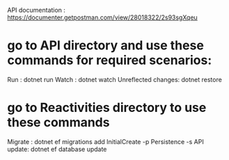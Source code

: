API documentation : https://documenter.getpostman.com/view/28018322/2s93sgXqeu


# go to API directory and use these commands for required scenarios:
Run : dotnet run
Watch : dotnet watch
Unreflected changes: dotnet restore

# go to Reactivities directory to use these commands

Migrate : dotnet ef migrations add InitialCreate -p Persistence -s API
update: dotnet ef database update